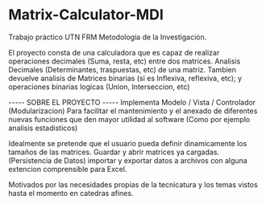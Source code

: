 # Matrix-Calculator-MDI
Trabajo práctico UTN FRM Metodología de la Investigación. 

El proyecto consta de una calculadora que es capaz de realizar operaciones decimales (Suma, resta, etc) entre dos matrices. 
Analisis Decimales (Determinantes, traspuestas, etc) de una matriz. 
Tambien devuelve analisis de Matrices binarias (si es Inflexiva, reflexiva, etc); y operaciones binarias logicas (Union, Interseccion, etc) 

----- SOBRE EL PROYECTO ----- Implementa Modelo / Vista / Controlador (Modularizacion) 
Para facilitar el mantenimiento y el anexado de diferentes nuevas funciones que den mayor utilidad al software 
(Como por ejemplo analisis estadisticos)  

Idealmente se pretende que el usuario pueda definir dinamicamente los tamaños de las matrices. Guardar y abrir matrices ya cargadas. 
(Persistencia de Datos) importar y exportar datos a archivos con alguna extencion comprensible para Excel.

Motivados por las necesidades propias de la tecnicatura y los temas vistos hasta el momento en catedras afines. 
